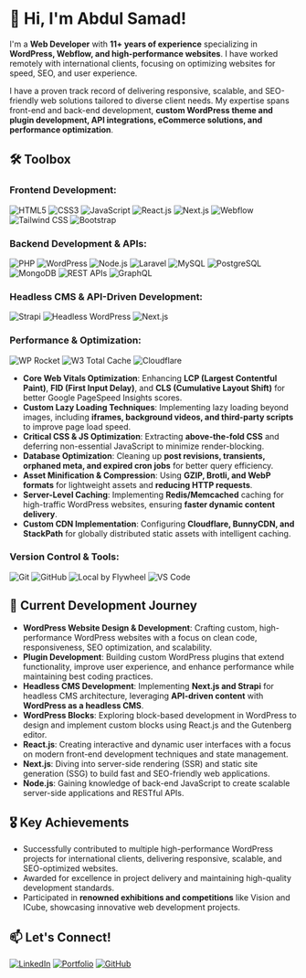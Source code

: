 # 👋 Hi, I'm Abdul Samad!

I'm a **Web Developer** with **11+ years of experience** specializing in **WordPress, Webflow, and high-performance websites**. I have worked remotely with international clients, focusing on optimizing websites for speed, SEO, and user experience.

I have a proven track record of delivering responsive, scalable, and SEO-friendly web solutions tailored to diverse client needs. My expertise spans front-end and back-end development, **custom WordPress theme and plugin development, API integrations, eCommerce solutions, and performance optimization**.

## 🛠 Toolbox

### **Frontend Development:**
![HTML5](https://img.shields.io/badge/HTML5-E34F26?style=flat&logo=html5&logoColor=white)
![CSS3](https://img.shields.io/badge/CSS3-1572B6?style=flat&logo=css3&logoColor=white)
![JavaScript](https://img.shields.io/badge/JavaScript-F7DF1E?style=flat&logo=javascript&logoColor=black)
![React.js](https://img.shields.io/badge/React-61DAFB?style=flat&logo=react&logoColor=black)
![Next.js](https://img.shields.io/badge/Next.js-000000?style=flat&logo=next.js&logoColor=white)
![Webflow](https://img.shields.io/badge/Webflow-4353FF?style=flat&logo=webflow&logoColor=white)
![Tailwind CSS](https://img.shields.io/badge/TailwindCSS-38B2AC?style=flat&logo=tailwind-css&logoColor=white)
![Bootstrap](https://img.shields.io/badge/Bootstrap-7952B3?style=flat&logo=bootstrap&logoColor=white)

### **Backend Development & APIs:**
![PHP](https://img.shields.io/badge/PHP-777BB4?style=flat&logo=php&logoColor=white)
![WordPress](https://img.shields.io/badge/WordPress-21759B?style=flat&logo=wordpress&logoColor=white)
![Node.js](https://img.shields.io/badge/Node.js-339933?style=flat&logo=node.js&logoColor=white)
![Laravel](https://img.shields.io/badge/Laravel-FF2D20?style=flat&logo=laravel&logoColor=white)
![MySQL](https://img.shields.io/badge/MySQL-4479A1?style=flat&logo=mysql&logoColor=white)
![PostgreSQL](https://img.shields.io/badge/PostgreSQL-4169E1?style=flat&logo=postgresql&logoColor=white)
![MongoDB](https://img.shields.io/badge/MongoDB-47A248?style=flat&logo=mongodb&logoColor=white)
![REST APIs](https://img.shields.io/badge/REST_API-005571?style=flat&logo=api&logoColor=white)
![GraphQL](https://img.shields.io/badge/GraphQL-E10098?style=flat&logo=graphql&logoColor=white)

### **Headless CMS & API-Driven Development:**
![Strapi](https://img.shields.io/badge/Strapi-2F2E8B?style=flat&logo=strapi&logoColor=white)
![Headless WordPress](https://img.shields.io/badge/Headless_WP-21759B?style=flat&logo=wordpress&logoColor=white)
![Next.js](https://img.shields.io/badge/Next.js-000000?style=flat&logo=next.js&logoColor=white)

### **Performance & Optimization:**
![WP Rocket](https://img.shields.io/badge/WP_Rocket-FF2D20?style=flat&logo=wp-rocket&logoColor=white)
![W3 Total Cache](https://img.shields.io/badge/W3_Total_Cache-0A0A0A?style=flat&logo=wordpress&logoColor=white)
![Cloudflare](https://img.shields.io/badge/Cloudflare-F38020?style=flat&logo=cloudflare&logoColor=white)

- **Core Web Vitals Optimization**: Enhancing **LCP (Largest Contentful Paint)**, **FID (First Input Delay)**, and **CLS (Cumulative Layout Shift)** for better Google PageSpeed Insights scores.
- **Custom Lazy Loading Techniques**: Implementing lazy loading beyond images, including **iframes, background videos, and third-party scripts** to improve page load speed.
- **Critical CSS & JS Optimization**: Extracting **above-the-fold CSS** and deferring non-essential JavaScript to minimize render-blocking.
- **Database Optimization**: Cleaning up **post revisions, transients, orphaned meta, and expired cron jobs** for better query efficiency.
- **Asset Minification & Compression**: Using **GZIP, Brotli, and WebP formats** for lightweight assets and **reducing HTTP requests**.
- **Server-Level Caching**: Implementing **Redis/Memcached** caching for high-traffic WordPress websites, ensuring **faster dynamic content delivery**.
- **Custom CDN Implementation**: Configuring **Cloudflare, BunnyCDN, and StackPath** for globally distributed static assets with intelligent caching.

### **Version Control & Tools:**
![Git](https://img.shields.io/badge/Git-F05032?style=flat&logo=git&logoColor=white)
![GitHub](https://img.shields.io/badge/GitHub-181717?style=flat&logo=github&logoColor=white)
![Local by Flywheel](https://img.shields.io/badge/Local_Flywheel-008B8B?style=flat&logo=wordpress&logoColor=white)
![VS Code](https://img.shields.io/badge/VS_Code-007ACC?style=flat&logo=visual-studio-code&logoColor=white)

## 🚀 Current Development Journey
- **WordPress Website Design & Development**: Crafting custom, high-performance WordPress websites with a focus on clean code, responsiveness, SEO optimization, and scalability.
- **Plugin Development**: Building custom WordPress plugins that extend functionality, improve user experience, and enhance performance while maintaining best coding practices.
- **Headless CMS Development**: Implementing **Next.js and Strapi** for headless CMS architecture, leveraging **API-driven content** with **WordPress as a headless CMS**.
- **WordPress Blocks**: Exploring block-based development in WordPress to design and implement custom blocks using React.js and the Gutenberg editor.
- **React.js**: Creating interactive and dynamic user interfaces with a focus on modern front-end development techniques and state management.
- **Next.js**: Diving into server-side rendering (SSR) and static site generation (SSG) to build fast and SEO-friendly web applications.
- **Node.js**: Gaining knowledge of back-end JavaScript to create scalable server-side applications and RESTful APIs.

## 🎖 Key Achievements
- Successfully contributed to multiple high-performance WordPress projects for international clients, delivering responsive, scalable, and SEO-optimized websites.
- Awarded for excellence in project delivery and maintaining high-quality development standards.
- Participated in **renowned exhibitions and competitions** like Vision and ICube, showcasing innovative web development projects.

## 📫 Let's Connect!

[![LinkedIn](https://img.shields.io/badge/LinkedIn-blue?style=flat&logo=linkedin&logoColor=white)](https://www.linkedin.com/in/abdulsamad0fficial) 
[![Portfolio](https://img.shields.io/badge/Website-ff69b4?style=flat&logo=google-chrome&logoColor=white)](https://www.getabdulsamad.com) 
[![GitHub](https://img.shields.io/badge/GitHub-181717?style=flat&logo=github&logoColor=white)](https://github.com/abdulsamadshaikh)
